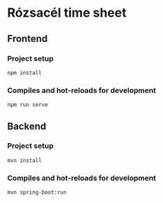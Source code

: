 # Rózsacél time sheet

## Frontend

### Project setup
```
npm install
```

### Compiles and hot-reloads for development
```
npm run serve
```

## Backend

### Project setup
```
mvn install
```

### Compiles and hot-reloads for development
```
mvn spring-boot:run
```